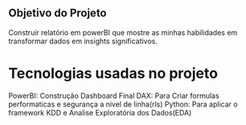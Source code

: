 ## Objetivo do Projeto

Construir relatório em powerBI que mostre as minhas habilidades em transformar dados em insights significativos. 

# Tecnologias usadas no projeto

PowerBI: Construção Dashboard Final
DAX: Para Criar formulas performaticas e segurança a nivel de linha(rls)
Python: Para aplicar o framework KDD e Analise Exploratória dos Dados(EDA)
